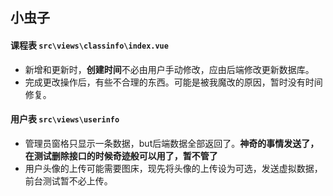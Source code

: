 ## 小虫子

#### 课程表 `src\views\classinfo\index.vue`
- 新增和更新时，**创建时间**不必由用户手动修改，应由后端修改更新数据库。
- 完成更改操作后，有些不合理的东西。可能是被我魔改的原因，暂时没有时间修复。

#### 用户表 `src\views\userinfo`
- 管理员窗格只显示一条数据，but后端数据全部返回了。**神奇的事情发送了，在测试删除接口的时候奇迹般可以用了，暂不管了**
- 用户头像的上传可能需要图床，现先将头像的上传设为可选，发送虚拟数据，前台测试暂不必上传。
